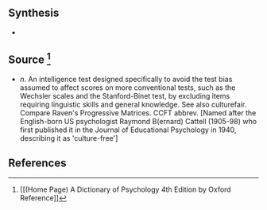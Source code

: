 ## Synthesis
- 
## Source [^1]
- $n$. An intelligence test designed specifically to avoid the test bias assumed to affect scores on more conventional tests, such as the Wechsler scales and the Stanford-Binet test, by excluding items requiring linguistic skills and general knowledge. See also culturefair. Compare Raven's Progressive Matrices. CCFT abbrev. \[Named after the English-born US psychologist Raymond B(ernard) Cattell (1905-98) who first published it in the Journal of Educational Psychology in 1940, describing it as 'culture-free']
## References

[^1]: [[(Home Page) A Dictionary of Psychology 4th Edition by Oxford Reference]]
